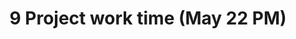 ---
title: '9 Project work time  (May 22 PM)'
description:
  ""
prev: /chapter8
next: /chapter10
type: chapter
id: 9
---